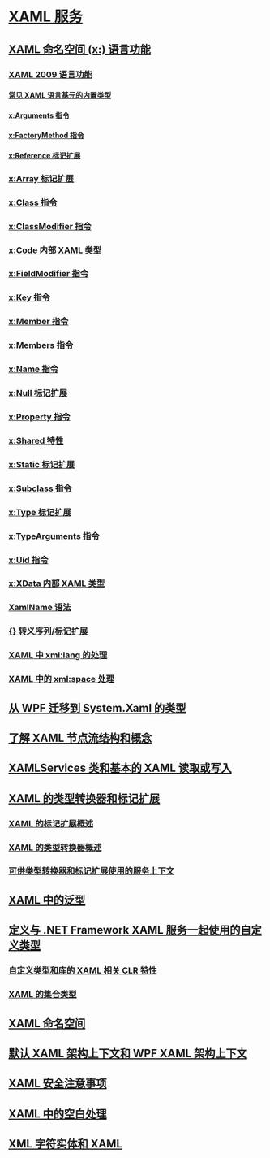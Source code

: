 # [XAML 服务](index.md)
## [XAML 命名空间 (x:) 语言功能](xaml-namespace-x-language-features.md)
### [XAML 2009 语言功能](xaml-2009-language-features.md)
#### [常见 XAML 语言基元的内置类型](built-in-types-for-common-xaml-language-primitives.md)
#### [x:Arguments 指令](x-arguments-directive.md)
#### [x:FactoryMethod 指令](x-factorymethod-directive.md)
#### [x:Reference 标记扩展](x-reference-markup-extension.md)
### [x:Array 标记扩展](x-array-markup-extension.md)
### [x:Class 指令](x-class-directive.md)
### [x:ClassModifier 指令](x-classmodifier-directive.md)
### [x:Code 内部 XAML 类型](x-code-intrinsic-xaml-type.md)
### [x:FieldModifier 指令](x-fieldmodifier-directive.md)
### [x:Key 指令](x-key-directive.md)
### [x:Member 指令](x-member-directive.md)
### [x:Members 指令](x-members-directive.md)
### [x:Name 指令](x-name-directive.md)
### [x:Null 标记扩展](x-null-markup-extension.md)
### [x:Property 指令](x-property-directive.md)
### [x:Shared 特性](x-shared-attribute.md)
### [x:Static 标记扩展](x-static-markup-extension.md)
### [x:Subclass 指令](x-subclass-directive.md)
### [x:Type 标记扩展](x-type-markup-extension.md)
### [x:TypeArguments 指令](x-typearguments-directive.md)
### [x:Uid 指令](x-uid-directive.md)
### [x:XData 内部 XAML 类型](x-xdata-intrinsic-xaml-type.md)
### [XamlName 语法](xamlname-grammar.md)
### [{} 转义序列/标记扩展](escape-sequence-markup-extension.md)
### [XAML 中 xml:lang 的处理](xml-lang-handling-in-xaml.md)
### [XAML 中的 xml:space 处理](xml-space-handling-in-xaml.md)
## [从 WPF 迁移到 System.Xaml 的类型](types-migrated-from-wpf-to-system-xaml.md)
## [了解 XAML 节点流结构和概念](understanding-xaml-node-stream-structures-and-concepts.md)
## [XAMLServices 类和基本的 XAML 读取或写入](xamlservices-class-and-basic-xaml-reading-or-writing.md)
## [XAML 的类型转换器和标记扩展](type-converters-and-markup-extensions-for-xaml.md)
### [XAML 的标记扩展概述](markup-extensions-for-xaml-overview.md)
### [XAML 的类型转换器概述](type-converters-for-xaml-overview.md)
### [可供类型转换器和标记扩展使用的服务上下文](service-contexts-available-to-type-converters-and-markup-extensions.md)
## [XAML 中的泛型](generics-in-xaml.md)
## [定义与 .NET Framework XAML 服务一起使用的自定义类型](defining-custom-types-for-use-with-net-framework-xaml-services.md)
### [自定义类型和库的 XAML 相关 CLR 特性](xaml-related-clr-attributes-for-custom-types-and-libraries.md)
### [XAML 的集合类型](collections-and-collection-types-for-xaml.md)
## [XAML 命名空间](xaml-namespaces-for-net-framework-xaml-services.md)
## [默认 XAML 架构上下文和 WPF XAML 架构上下文](default-xaml-schema-context-and-wpf-xaml-schema-context.md)
## [XAML 安全注意事项](xaml-security-considerations.md)
## [XAML 中的空白处理](whitespace-processing-in-xaml.md)
## [XML 字符实体和 XAML](xml-character-entities-and-xaml.md)
